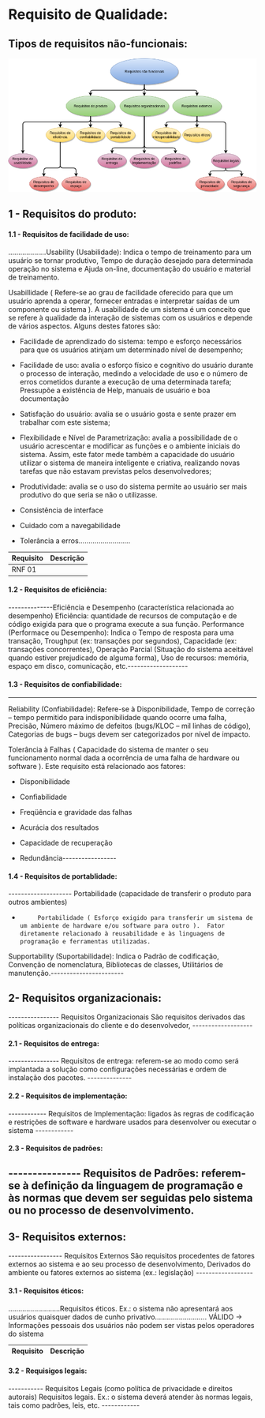 # Requisito de Qualidade:

## Tipos de requisitos não-funcionais:

<img src='/docs/assets/img/requisitosNaoFuncionais.png'>

## 1 - Requisitos do produto:

#### 1.1 - Requisitos de facilidade de uso:

...................Usability (Usabilidade): Indica o tempo de treinamento para um usuário se tornar produtivo, Tempo de duração desejado para determinada operação no sistema e Ajuda on-line, documentação do usuário e material de treinamento.

Usabillidade  ( Refere-se ao grau de facilidade oferecido para que um usuário aprenda a operar, fornecer entradas e interpretar saídas de um componente ou sistema ). A usabilidade de um sistema é um conceito que se refere à qualidade da interação de sistemas com os usuários e depende de vários aspectos. Alguns destes fatores são:

- Facilidade de aprendizado do sistema: tempo e esforço necessários para que os usuários atinjam um determinado nível de desempenho;

- Facilidade de uso: avalia o esforço físico e cognitivo do usuário durante o processo de interação, medindo a velocidade de uso e o número de erros cometidos durante a execução de uma determinada tarefa; Pressupõe  a existência de Help, manuais de usuário e boa documentação

- Satisfação do usuário: avalia se o usuário gosta e sente prazer em trabalhar com este sistema;

- Flexibilidade e Nível de Parametrização: avalia a possibilidade de o usuário acrescentar e modificar as funções e o ambiente iniciais do sistema. Assim, este fator mede também a capacidade do usuário utilizar o sistema de maneira inteligente e criativa, realizando novas tarefas que não estavam previstas pelos desenvolvedores;

- Produtividade: avalia se o uso do sistema permite ao usuário ser mais produtivo do que seria se não o utilizasse.

- Consistência de interface

- Cuidado com a navegabilidade

- Tolerância a erros..........................

Requisito | Descrição |
----------|-----------|
RNF 01 |
#### 1.2 - Requisitos de eficiência:

--------------Eficiência e Desempenho (característica relacionada ao desempenho)
Eficiência: quantidade de recursos de computação e de código exigida para que o programa execute a sua função.
Performance (Performace ou Desempenho): Indica o Tempo de resposta para uma transação, Troughput (ex: transações por segundos), Capacidade (ex: transações concorrentes), Operação Parcial (Situação do sistema aceitável quando estiver prejudicado de alguma forma), Uso de recursos: memória, espaço em disco, comunicação, etc.-------------------

#### 1.3 - Requisitos de confiabilidade:
 -------------------- -        
Reliability (Confiabilidade): Refere-se à Disponibilidade, Tempo de correção – tempo permitido para indisponibilidade quando ocorre uma falha, Precisão, Número máximo de defeitos (bugs/KLOC – mil linhas de código), Categorias de bugs – bugs devem ser categorizados por nível de impacto.

   Tolerância à Falhas ( Capacidade do sistema de manter o seu funcionamento normal dada a ocorrência de uma falha de hardware ou software ).  Este requisito está relacionado aos fatores:



- Disponibilidade

- Confiabilidade

- Freqüência e gravidade das falhas

- Acurácia dos resultados

- Capacidade de recuperação

- Redundância-----------------

#### 1.4 - Requisitos de portablidade:

 -------------------- Portabilidade (capacidade de transferir o produto para outros ambientes)
 -          Portabilidade ( Esforço exigido para transferir um sistema de um ambiente de hardware e/ou software para outro ).  Fator diretamente relacionado à reusabilidade e às linguagens de programação e ferramentas utilizadas.
 Supportability (Suportabilidade): Indica o Padrão de codificação, Convenção de nomenclatura, Bibliotecas de classes, Utilitários de manutenção.-----------------------

## 2- Requisitos organizacionais:
---------------- Requisitos Organizacionais São requisitos derivados das políticas organizacionais do cliente e do desenvolvedor, -------------------

#### 2.1 - Requisitos de entrega:
---------------- Requisitos de entrega: referem-se ao modo como será implantada a solução como configurações necessárias e ordem de instalação dos pacotes. --------------
#### 2.2 - Requisitos de implementação:
------------ Requisitos de Implementação: ligados às regras de codificação e restrições de software e hardware usados para desenvolver ou executar o sistema ------------
#### 2.3 - Requisitos de padrões:
--------------- Requisitos de Padrões: referem-se à definição da linguagem de programação e às normas que devem ser seguidas pelo sistema ou no processo de desenvolvimento.
------------------

## 3- Requisitos externos:
----------------- Requisitos Externos São requisitos procedentes de fatores externos ao sistema e ao seu processo de desenvolvimento,
Derivados do ambiente ou fatores externos
ao sistema (ex.: legislação) ------------------
#### 3.1 - Requisitos éticos:
..........................Requisitos éticos. Ex.: o sistema não apresentará aos usuários quaisquer dados de cunho privativo..........................
VÁLIDO -> Informações pessoais dos usuários não podem ser vistas pelos operadores do
sistema

Requisito | Descrição |
----------|-----------|

#### 3.2 - Requisigos legais:

----------- Requisitos Legais (como política de privacidade e direitos autorais)
Requisitos legais. Ex.: o sistema deverá atender às normas legais, tais como padrões, leis, etc. ------------
